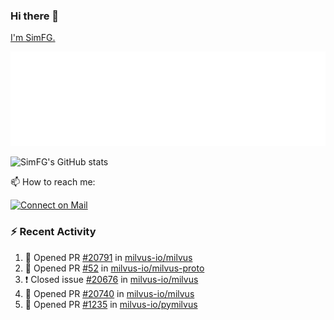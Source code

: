 ### Hi there 👋

[I'm SimFG.](https://simfg.github.io/)

![Metrics](/metrics.plugin.followup.user.svg)

![SimFG's GitHub stats](https://github-readme-stats.vercel.app/api?username=SimFG&show_icons=true&theme=radical&count_private=true)

📫 How to reach me:

[![Connect on Mail](https://img.shields.io/badge/Ask%20me-anything-1abc9c.svg)](mailto:1142838399@qq.com)

### :zap: Recent Activity

<!--START_SECTION:activity-->
1. 💪 Opened PR [#20791](https://github.com/milvus-io/milvus/pull/20791) in [milvus-io/milvus](https://github.com/milvus-io/milvus)
2. 💪 Opened PR [#52](https://github.com/milvus-io/milvus-proto/pull/52) in [milvus-io/milvus-proto](https://github.com/milvus-io/milvus-proto)
3. ❗️ Closed issue [#20676](https://github.com/milvus-io/milvus/issues/20676) in [milvus-io/milvus](https://github.com/milvus-io/milvus)
4. 💪 Opened PR [#20740](https://github.com/milvus-io/milvus/pull/20740) in [milvus-io/milvus](https://github.com/milvus-io/milvus)
5. 💪 Opened PR [#1235](https://github.com/milvus-io/pymilvus/pull/1235) in [milvus-io/pymilvus](https://github.com/milvus-io/pymilvus)
<!--END_SECTION:activity-->

